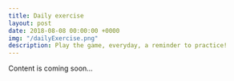 ```yaml
---
title: Daily exercise
layout: post
date: 2018-08-08 00:00:00 +0000
img: "/dailyExercise.png"
description: Play the game, everyday, a reminder to practice!
---
```


Content is coming soon...
